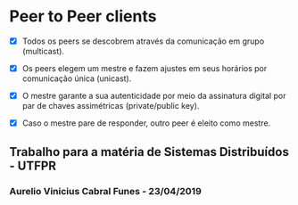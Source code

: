 # Peer to Peer clients

- [x] Todos os peers se descobrem através da comunicação em grupo (multicast).

- [x] Os peers elegem um mestre e fazem ajustes em seus horários por comunicação única (unicast).

- [x] O mestre garante a sua autenticidade por meio da assinatura digital por par de chaves assimétricas (private/public key).

- [x] Caso o mestre pare de responder, outro peer é eleito como mestre.

## Trabalho para a matéria de Sistemas Distribuídos - UTFPR

### Aurelio Vinicius Cabral Funes - 23/04/2019
